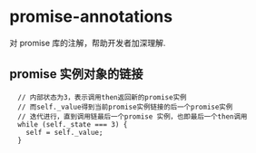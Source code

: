 # promise-annotations

对 promise 库的注解，帮助开发者加深理解.

## promise 实例对象的链接

```
  // 内部状态为3，表示调用then返回新的promise实例
  // 而self._value得到当前promise实例链接的后一个promise实例
  // 迭代进行，直到调用链最后一个promise 实例，也即最后一个then调用
  while (self._state === 3) {
    self = self._value;
  }

```
